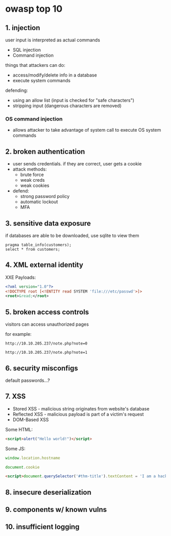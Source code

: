 # owasp top 10

## 1. injection

user input is interpreted as actual commands

* SQL injection
* Command injection

things that attackers can do:

* access/modify/delete info in a database
* execute system commands

defending:

* using an allow list (input is checked for "safe characters")
* stripping input (dangerous characters are removed)

### OS command injection

* allows attacker to take advantage of system call to execute OS system commands

## 2. broken authentication

* user sends credentials. if they are correct, user gets a cookie
* attack methods:
  * brute force
  * weak creds
  * weak cookies
* defend:
  * strong password policy
  * automatic lockout
  * MFA

## 3. sensitive data exposure

if databases are able to be downloaded, use sqlite to view them

```sqlite
pragma table_info(customers);
select * from customers;
```

## 4. XML external identity

XXE Payloads:

```xml
<?xml version="1.0"?>
<!DOCTYPE root [<!ENTITY read SYSTEM 'file:///etc/passwd'>]>
<root>&read;</root>
```

## 5. broken access controls

visitors can access unauthorized pages

for example:

```
http://10.10.205.237/note.php?note=0
```

```
http://10.10.205.237/note.php?note=1
```

## 6. security misconfigs

default passwords...?

## 7. XSS

* Stored XSS - malicious string originates from website's database
* Reflected XSS - malicious payload is part of a victim's request
* DOM-Based XSS

Some HTML:

```html
<script>alert("Hello world!")</script>
```

Some JS:

```javascript
window.location.hostname
```

```js
document.cookie
```

```html
<script>document.querySelector('#thm-title').textContent = 'I am a hacker'</script>
```

## 8. insecure deserialization

## 9. components w/ known vulns

## 10. insufficient logging


